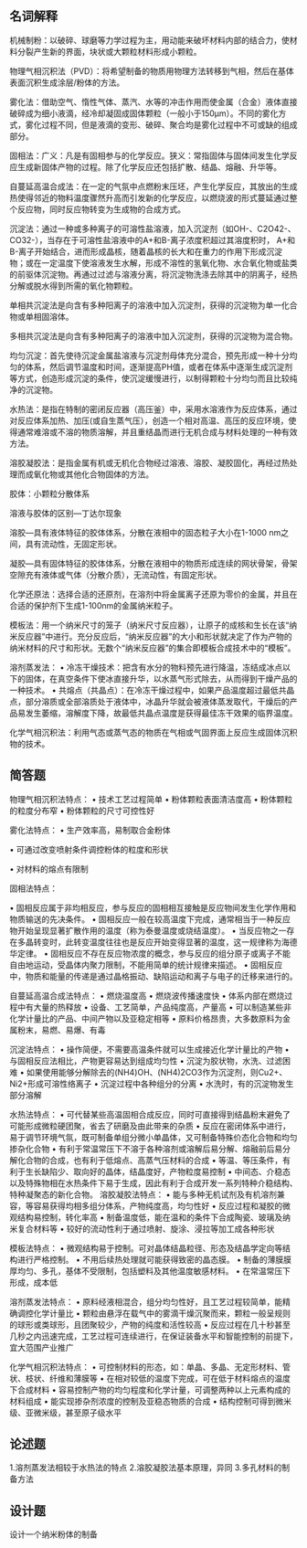 
## 名词解释
机械制粉：以破碎、球磨等力学过程为主，用动能来破坏材料内部的结合力，使材料分裂产生新的界面，块状或大颗粒材料形成小颗粒。

物理气相沉积法（PVD）：将希望制备的物质用物理方法转移到气相，然后在基体表面沉积生成涂层/粉体的方法。

雾化法：借助空气、惰性气体、蒸汽、水等的冲击作用而使金属（合金）液体直接破碎成为细小液滴，经冷却凝固成固体颗粒（一般小于150µm）。不同的雾化方式，雾化过程不同，但是液滴的变形、破碎、聚合均是雾化过程中不可或缺的组成部分。

固相法：广义：凡是有固相参与的化学反应。狭义：常指固体与固体间发生化学反应生成新固体产物的过程。除了化学反应还包括扩散、结晶、熔融、升华等。

自蔓延高温合成法：在一定的气氛中点燃粉末压坯，产生化学反应，其放出的生成热使得邻近的物料温度骤然升高而引发新的化学反应，以燃烧波的形式蔓延通过整个反应物，同时反应物转变为生成物的合成方式。

沉淀法：通过一种或多种离子的可溶性盐溶液，加入沉淀剂（如OH-、C2O42-、CO32-），当存在于可溶性盐溶液中的A+和B-离子浓度积超过其溶度积时， A+和B-离子开始结合，进而形成晶核，随着晶核的长大和在重力的作用下形成沉淀物；或在一定温度下使溶液发生水解，形成不溶性的氢氧化物、水合氧化物或盐类的前驱体沉淀物。再通过过滤与溶液分离，将沉淀物洗涤去除其中的阴离子，经热分解或脱水得到所需的氧化物颗粒。

单相共沉淀法是向含有多种阳离子的溶液中加入沉淀剂，获得的沉淀物为单一化合物或单相固溶体。

多相共沉淀法是向含有多种阳离子的溶液中加入沉淀剂，获得的沉淀物为混合物。

均匀沉淀：首先使待沉淀金属盐溶液与沉淀剂母体充分混合，预先形成一种十分均匀的体系，然后调节温度和时间，逐渐提高PH值，或者在体系中逐渐生成沉淀剂等方式，创造形成沉淀的条件，使沉淀缓慢进行，以制得颗粒十分均匀而且比较纯净的沉淀物。

水热法：是指在特制的密闭反应器（高压釜）中，采用水溶液作为反应体系，通过对反应体系加热、加压(或自生蒸气压），创造一个相对高温、高压的反应环境，使得通常难溶或不溶的物质溶解，并且重结晶而进行无机合成与材料处理的一种有效方法。

溶胶凝胶法：是指金属有机或无机化合物经过溶液、溶胶、凝胶固化，再经过热处理而成氧化物或其他化合物固体的方法。

胶体：小颗粒分散体系

溶液与胶体的区别—丁达尔现象

溶胶—具有液体特征的胶体体系，分散在液相中的固态粒子大小在1-1000 nm之间，具有流动性，无固定形状。

凝胶—具有固体特征的胶体体系，分散在液相中的物质形成连续的网状骨架，骨架空隙充有液体或气体（分散介质），无流动性，有固定形状。

化学还原法：选择合适的还原剂，在溶剂中将金属离子还原为零价的金属，并且在合适的保护剂下生成1-100nm的金属纳米粒子。

模板法：用一个纳米尺寸的笼子（纳米尺寸反应器），让原子的成核和生长在该“纳米反应器”中进行。充分反应后，“纳米反应器”的大小和形状就决定了作为产物的纳米材料的尺寸和形状。无数个“纳米反应器”的集合即模板合成技术中的“模板”。

溶剂蒸发法：
•	冷冻干燥技术：把含有水分的物料预先进行降温，冻结成冰点以下的固体，在真空条件下使冰直接升华，以水蒸气形式除去，从而得到干燥产品的一种技术。
•	共熔点（共晶点）：在冷冻干燥过程中，如果产品温度超过最低共晶点，部分溶质或全部溶质处于液体中，冰晶升华就会被液体蒸发取代，干燥后的产品易发生萎缩，溶解度下降，故最低共晶点温度是获得最佳冻干效果的临界温度。

化学气相沉积法：利用气态或蒸气态的物质在气相或气固界面上反应生成固体沉积物的技术。

## 简答题
物理气相沉积法特点：
•	技术工艺过程简单
•	粉体颗粒表面清洁度高
•	粉体颗粒的粒度分布窄
•	粉体颗粒的尺寸可控性好

雾化法特点：
•	生产效率高，易制取合金粉体

•	可通过改变喷射条件调控粉体的粒度和形状

•	对材料的熔点有限制

固相法特点：

•	固相反应属于非均相反应，参与反应的固相相互接触是反应物间发生化学作用和物质输送的先决条件。
•	固相反应一般在较高温度下完成，通常相当于一种反应物开始呈现显著扩散作用的温度（称为泰曼温度或烧结温度）。
•	当反应物之一存在多晶转变时，此转变温度往往也是反应开始变得显著的温度，这一规律称为海德华定律。
•	固相反应不存在反应物浓度的概念，参与反应的组分原子或离子不能自由地运动，受晶体内聚力限制，不能用简单的统计规律来描述。
•	固相反应中，物质和能量的传递是通过晶格振动、缺陷运动和离子与电子的迁移来进行的。

自蔓延高温合成法特点：
•	燃烧温度高
•	燃烧波传播速度快
•	体系内部在燃烧过程中有大量的热释放
•	设备、工艺简单，产品纯度高，产量高
•	可以制造某些非化学计量比的产品、中间产物以及亚稳定相等
•	原料价格昂贵，大多数原料为金属粉末，易燃、易爆、有毒

沉淀法特点：
•	操作简便，不需要高温条件就可以生成接近化学计量比的产物
•	与固相反应法相比，产物更容易达到组成均匀性
•	沉淀为胶状物，水洗、过滤困难
•	如果使用能够分解除去的(NH4)OH、(NH4)2CO3作为沉淀剂，则Cu2+、Ni2+形成可溶性络离子
•	沉淀过程中各种组分的分离
•	水洗时，有的沉淀物发生部分溶解

水热法特点：
•	可代替某些高温固相合成反应，同时可直接得到结晶粉末避免了可能形成微粒硬团聚，省去了研磨及由此带来的杂质
•	反应在密闭体系中进行，易于调节环境气氛，既可制备单组分微小单晶体，又可制备特殊价态化合物和均匀掺杂化合物
•	有利于常温常压下不溶于各种溶剂或溶解后易分解、熔融前后易分解化合物的合成，也有利于低熔点、高蒸气压材料的合成
•	等温、等压条件，有利于生长缺陷少、取向好的晶体，结晶度好，产物粒度易控制
•	中间态、介稳态以及特殊物相在水热条件下易于生成，因此有利于合成开发一系列特种介稳结构、特种凝聚态的新化合物。
溶胶凝胶法特点：
•	能与多种无机试剂及有机溶剂兼容，等容易获得均相多组分体系，产物纯度高，均匀性好
•	反应过程和凝胶的微观结构易控制，转化率高
•	制备温度低，能在温和的条件下合成陶瓷、玻璃及纳米复合材料等
•	较好的流动性利于通过喷射、旋涂、浸拉等加工成各种形状

模板法特点：
•	微观结构易于控制。可对晶体结晶粒径、形态及结晶学定向等结构进行严格控制。
•	不用后续热处理就可能获得致密的晶态膜。
•	制备的薄膜膜厚均匀、多孔，基体不受限制，包括塑料及其他温度敏感材料。
•	在常温常压下形成，成本低

溶剂蒸发法特点：
•	原料经液相混合，组分均匀性好，且工艺过程较简单，能精确调控化学计量比
•	颗粒由悬浮在载气中的雾滴干燥沉聚而来，颗粒一般呈规则的球形或类球形，且团聚较少，产物的纯度和活性较高
•	反应过程在几十秒甚至几秒之内迅速完成，工艺过程可连续进行，在保证装备水平和智能控制的前提下，宜大范围产业推广

化学气相沉积法特点：
•	可控制材料的形态，如：单晶、多晶、无定形材料、管状、枝状、纤维和薄膜等
•	在相对较低的温度下完成，可在低于材料熔点的温度下合成材料
•	容易控制产物的均匀程度和化学计量，可调整两种以上元素构成的材料组成
•	能实现掺杂剂浓度的控制及亚稳态物质的合成
•	结构控制可得到微米级、亚微米级，甚至原子级水平

## 论述题
1.溶剂蒸发法相较于水热法的特点
2.溶胶凝胶法基本原理，异同
3.多孔材料的制备方法
 
## 设计题
设计一个纳米粉体的制备
